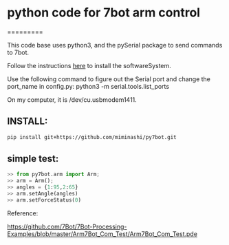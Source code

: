 # python code for 7bot arm control
=========

This code base uses python3, and the pySerial package to send commands to 7bot.

Follow the instructions [here](https://www.dropbox.com/s/nhwv8j5zvaynnf8/Getting%20Started%20with%207Bot%20v1.0.pdf?dl=0) to install the softwareSystem.

Use the following command to figure out the Serial port and change the port_name in config.py:
python3 -m serial.tools.list_ports

On my computer, it is /dev/cu.usbmodem1411.

INSTALL:
-----------
```bash
pip install git+https://github.com/miminashi/py7bot.git
```

simple test:
-----------
```python
>> from py7bot.arm import Arm;
>> arm = Arm();
>> angles = {1:95,2:65}
>> arm.setAngle(angles)
>> arm.setForceStatus(0)
```

Reference:

https://github.com/7Bot/7Bot-Processing-Examples/blob/master/Arm7Bot_Com_Test/Arm7Bot_Com_Test.pde
